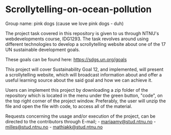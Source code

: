 # Scrollytelling-on-ocean-pollution

Group name: pink dogs (cause we love pink dogs - duh)

The project task covered in this repository is given to us through NTNU's webdevelopments course, IDG1293. The task revolves around using different technologies to develop a scrollytelling website about one of the 17 UN sustainable development goals.

These goals can be found here: https://sdgs.un.org/goals

This project will cover Sustainability Goal 12, and implemented, will present a scrollytelling website, which will broadcast information about and offer a useful learning source about the said goal and how we can achieve it.

Users can implement this project by downloading a zip folder of the repository which is located in the menu under the green button, "code", on the top right corner of the project window. Preferably, the user will unzip the file and open the file with code, to access all of the material.

Requests concerning the usage and/or execution of the project, can be directed to the contributors through E-mail; - mariaamy@stud.ntnu.no - milles@stud.ntnu.no - mathiakk@stud.ntnu.no